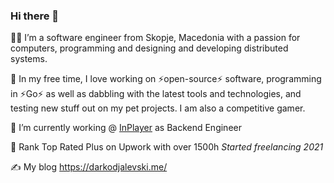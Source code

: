 ### Hi there 👋

 👨‍💻 I’m a software engineer from Skopje, Macedonia with a passion for computers, programming and designing and developing distributed systems.
 
🌱 In my free time, I love working on ⚡open-source⚡ software, programming in ⚡Go⚡ as well as dabbling with the latest tools and technologies, and testing new stuff out on my pet projects. I am also a competitive gamer. 
 
 🔭 I’m currently working @ [InPlayer](https://inplayer.com/) as Backend Engineer 

 🔭 Rank Top Rated Plus on Upwork with over 1500h *Started freelancing 2021*
 
✍️ My blog https://darkodjalevski.me/ 
<!--https://darkodjalevski.me/
**Dzalevski/Dzalevski** is a ✨ _special_ ✨ repository because its `README.md` (this file) appears on your GitHub profile.

Here are some ideas to get you started:

- 🔭 I’m currently working on ...
- 🌱 I’m currently learning ...
- 👯 I’m looking to collaborate on ...
- 🤔 I’m looking for help with ...
- 💬 Ask me about ...
- 📫 How to reach me: ...
- 😄 Pronouns: ...
- ⚡ Fun fact: ...
-->
